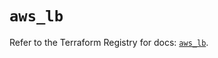 # `aws_lb`

Refer to the Terraform Registry for docs: [`aws_lb`](https://registry.terraform.io/providers/hashicorp/aws/6.12.0/docs/resources/lb).
